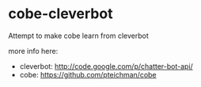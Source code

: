 cobe-cleverbot
==============

Attempt to make cobe learn from cleverbot

more info here:
- cleverbot: http://code.google.com/p/chatter-bot-api/
- cobe: https://github.com/pteichman/cobe

